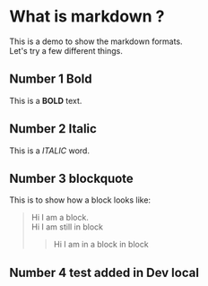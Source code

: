# What is markdown ?

This is a demo to show the markdown formats.   
Let's try a few different things.

## Number 1 Bold

This is a **BOLD** text.

## Number 2 Italic

This is a *ITALIC* word.

## Number 3 blockquote

This is to show how a block looks like:      
> Hi I am a block.       
> Hi I am still in block
>> Hi I am in a block in block

## Number 4 test added in Dev local
